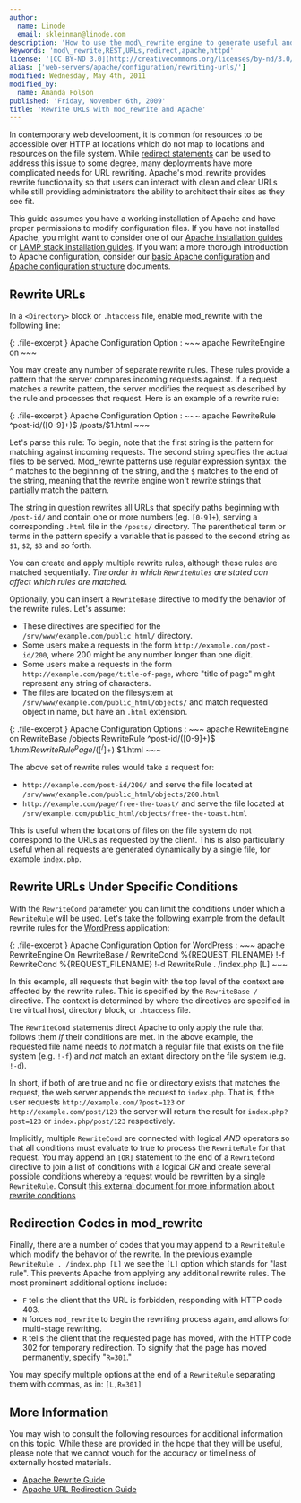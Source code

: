 ```yaml
---
author:
  name: Linode
  email: skleinman@linode.com
description: 'How to use the mod\_rewrite engine to generate useful and attractive URLs with the Apache HTTP server.'
keywords: 'mod\_rewrite,REST,URLs,redirect,apache,httpd'
license: '[CC BY-ND 3.0](http://creativecommons.org/licenses/by-nd/3.0/us/)'
alias: ['web-servers/apache/configuration/rewriting-urls/']
modified: Wednesday, May 4th, 2011
modified_by:
  name: Amanda Folson
published: 'Friday, November 6th, 2009'
title: 'Rewrite URLs with mod_rewrite and Apache'
---
```


In contemporary web development, it is common for resources to be accessible over HTTP at locations which do not map to locations and resources on the file system. While [redirect statements](/docs/web-servers/apache/configuration/redirecting-urls) can be used to address this issue to some degree, many deployments have more complicated needs for URL rewriting. Apache's mod\_rewrite provides rewrite functionality so that users can interact with clean and clear URLs while still providing administrators the ability to architect their sites as they see fit.

This guide assumes you have a working installation of Apache and have proper permissions to modify configuration files. If you have not installed Apache, you might want to consider one of our [Apache installation guides](/docs/web-servers/apache/) or [LAMP stack installation guides](/docs/lamp-guides/). If you want a more thorough introduction to Apache configuration, consider our [basic Apache configuration](/docs/web-servers/apache/configuration/configuration-basics) and [Apache configuration structure](/docs/web-servers/apache/configuration/configuration-structure) documents.

Rewrite URLs
------------

In a `<Directory>` block or `.htaccess` file, enable mod\_rewrite with the following line:

{: .file-excerpt }
Apache Configuration Option
:   ~~~ apache
    RewriteEngine on
    ~~~

You may create any number of separate rewrite rules. These rules provide a pattern that the server compares incoming requests against. If a request matches a rewrite pattern, the server modifies the request as described by the rule and processes that request. Here is an example of a rewrite rule:

{: .file-excerpt }
Apache Configuration Option
:   ~~~ apache
    RewriteRule ^post-id/([0-9]+)$ /posts/$1.html
    ~~~

Let's parse this rule: To begin, note that the first string is the pattern for matching against incoming requests. The second string specifies the actual files to be served. Mod\_rewrite patterns use regular expression syntax: the `^` matches to the beginning of the string, and the `$` matches to the end of the string, meaning that the rewrite engine won't rewrite strings that partially match the pattern.

The string in question rewrites all URLs that specify paths beginning with `/post-id/` and contain one or more numbers (eg. `[0-9]+`), serving a corresponding `.html` file in the `/posts/` directory. The parenthetical term or terms in the pattern specify a variable that is passed to the second string as `$1`, `$2`, `$3` and so forth.

You can create and apply multiple rewrite rules, although these rules are matched sequentially. *The order in which `RewriteRules` are stated can affect which rules are matched*.

Optionally, you can insert a `RewriteBase` directive to modify the behavior of the rewrite rules. Let's assume:

-   These directives are specified for the `/srv/www/example.com/public_html/` directory.
-   Some users make a requests in the form `http://example.com/post-id/200`, where 200 might be any number longer than one digit.
-   Some users make a requests in the form `http://example.com/page/title-of-page`, where "title of page" might represent any string of characters.
-   The files are located on the filesystem at `/srv/www/example.com/public_html/objects/` and match requested object in name, but have an `.html` extension.

{: .file-excerpt }
Apache Configuration Options
:   ~~~ apache
    RewriteEngine on
    RewriteBase /objects
    RewriteRule ^post-id/([0-9]+)$ $1.html
    RewriteRule ^page/([^/]+)$ $1.html
    ~~~

The above set of rewrite rules would take a request for:

-   `http://example.com/post-id/200/` and serve the file located at `/srv/www/example.com/public_html/objects/200.html`
-   `http://example.com/page/free-the-toast/` and serve the file located at `/srv/example.com/public_html/objects/free-the-toast.html`

This is useful when the locations of files on the file system do not correspond to the URLs as requested by the client. This is also particularly useful when all requests are generated dynamically by a single file, for example `index.php`.

Rewrite URLs Under Specific Conditions
--------------------------------------

With the `RewriteCond` parameter you can limit the conditions under which a `RewriteRule` will be used. Let's take the following example from the default rewrite rules for the [WordPress](/docs/web-applications/cms-guides/wordpress/) application:

{: .file-excerpt }
Apache Configuration Option for WordPress
:   ~~~ apache
    RewriteEngine On
    RewriteBase /
    RewriteCond %{REQUEST_FILENAME} !-f
    RewriteCond %{REQUEST_FILENAME} !-d
    RewriteRule . /index.php [L]
    ~~~

In this example, all requests that begin with the top level of the context are affected by the rewrite rules. This is specified by the `RewriteBase /` directive. The context is determined by where the directives are specified in the virtual host, directory block, or `.htaccess` file.

The `RewriteCond` statements direct Apache to only apply the rule that follows them *if* their conditions are met. In the above example, the requested file name needs to *not* match a regular file that exists on the file system (e.g. `!-f`) and *not* match an extant directory on the file system (e.g. `!-d`).

In short, if both of are true and no file or directory exists that matches the request, the web server appends the request to `index.php`. That is, f the user requests `http://example.com/?post=123` or `http://example.com/post/123` the server will return the result for `index.php?post=123` or `index.php/post/123` respectively.

Implicitly, multiple `RewriteCond` are connected with logical *AND* operators so that all conditions must evaluate to true to process the `RewriteRule` for that request. You may append an `[OR]` statement to the end of a `RewriteCond` directive to join a list of conditions with a logical *OR* and create several possible conditions whereby a request would be rewritten by a single `RewriteRule`. Consult [this external document for more information about rewrite conditions](http://httpd.apache.org/docs/2.2/mod/mod_rewrite.html#rewritecond)

Redirection Codes in mod\_rewrite
---------------------------------

Finally, there are a number of codes that you may append to a `RewriteRule` which modify the behavior of the rewrite. In the previous example `RewriteRule . /index.php [L]` we see the `[L]` option which stands for "last rule". This prevents Apache from applying any additional rewrite rules. The most prominent additional options include:

-   `F` tells the client that the URL is forbidden, responding with HTTP code 403.
-   `N` forces `mod_rewrite` to begin the rewriting process again, and allows for multi-stage rewriting.
-   `R` tells the client that the requested page has moved, with the HTTP code 302 for temporary redirection. To signify that the page has moved permanently, specify "`R=301`."

You may specify multiple options at the end of a `RewriteRule` separating them with commas, as in: `[L,R=301]`

More Information
----------------

You may wish to consult the following resources for additional information on this topic. While these are provided in the hope that they will be useful, please note that we cannot vouch for the accuracy or timeliness of externally hosted materials.

-   [Apache Rewrite Guide](http://httpd.apache.org/docs/2.2/rewrite/)
-   [Apache URL Redirection Guide](/docs/web-servers/apache/configuration/redirecting-urls)



